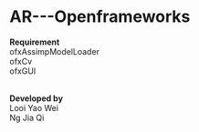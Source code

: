 # AR---Openframeworks
<b>Requirement</b><br/>
ofxAssimpModelLoader<br/>
ofxCv<br/>
ofxGUI<br/>
<br/>

<b>Developed by</b><br/>
Looi Yao Wei</br>
Ng Jia Qi
